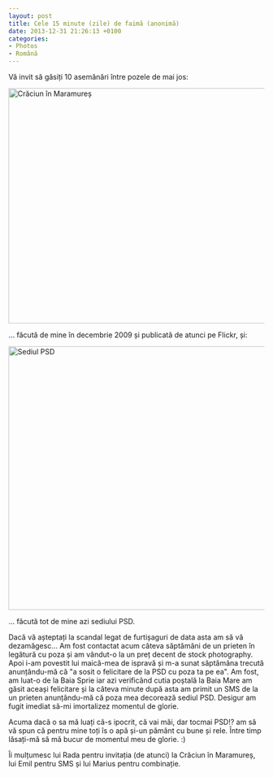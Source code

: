 ```yaml
---
layout: post
title: Cele 15 minute (zile) de faimă (anonimă)
date: 2013-12-31 21:26:13 +0100
categories:
- Photos
- Română
---
```

Vă invit să găsiți 10 asemănări între pozele de mai jos:

<a href="http://www.flickr.com/photos/janos/4202691041/"><img src="http://www.rusiczki.net/wp-content/uploads/2013/12/4202691041_c0176a08aa_o-693x463.jpg" alt="Crăciun în Maramureș" width="693" height="463" class="alignnone size-medium wp-image-4737" /></a>

... făcută de mine în decembrie 2009 și publicată de atunci pe Flickr, și:

<a href="http://www.rusiczki.net/wp-content/uploads/2013/12/PC310386.jpg"><img src="http://www.rusiczki.net/wp-content/uploads/2013/12/PC310386-693x519.jpg" alt="Sediul PSD" width="693" height="519" class="alignnone size-medium wp-image-4738" /></a>

... făcută tot de mine azi sediului PSD.

Dacă vă așteptați la scandal legat de furtișaguri de data asta am să vă dezamăgesc... Am fost contactat acum câteva săptămâni de un prieten în legătură cu poza și am vândut-o la un preț decent de stock photography. Apoi i-am povestit lui maică-mea de ispravă și m-a sunat săptămâna trecută anunțându-mă că "a sosit o felicitare de la PSD cu poza ta pe ea". Am fost, am luat-o de la Baia Sprie iar azi verificând cutia poștală la Baia Mare am găsit aceași felicitare și la câteva minute după asta am primit un SMS de la un prieten anunțându-mă că poza mea decorează sediul PSD. Desigur am fugit imediat să-mi imortalizez momentul de glorie.

Acuma dacă o sa mă luați că-s ipocrit, că vai măi, dar tocmai PSD!? am să vă spun că pentru mine toți îs o apă și-un pământ cu bune și rele. Între timp lăsați-mă să mă bucur de momentul meu de glorie. :)

Îi mulțumesc lui Rada pentru invitația (de atunci) la Crăciun în Maramureș, lui Emil pentru SMS și lui Marius pentru combinație.
